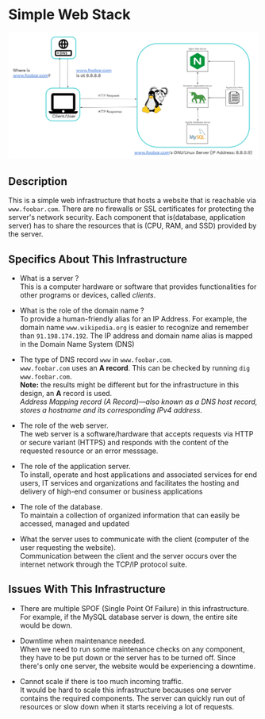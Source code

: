 # Simple Web Stack

![Image of a simple web stack](0-simple_web_stack.jpg)



## Description

This is a simple web infrastructure that hosts a website that is reachable via `www.foobar.com`. There are no firewalls or SSL certificates for protecting the server's network security. Each component that is(database, application server) has to share the resources that is (CPU, RAM, and SSD) provided by the server.

## Specifics About This Infrastructure

+ What is a server ?<br/>This is a computer hardware or software that provides functionalities for other programs or devices, called *clients*.

+ What is the role of the domain name ?<br/>To provide a human-friendly alias for an IP Address. For example, the domain name `www.wikipedia.org` is easier to recognize and remember than `91.198.174.192`. The IP address and domain name alias is mapped in the Domain Name System (DNS)

+ The type of DNS record `www`  in `www.foobar.com`.<br/>`www.foobar.com` uses an **A record**. This can be checked by running `dig www.foobar.com`.<br/>**Note:** the results might be different but for the infrastructure in this design, an **A** record is used.<br/>
<i>Address Mapping record (A Record)—also known as a DNS host record, stores a hostname and its corresponding IPv4 address.</i>

+ The role of the web server.<br/>The web server is a software/hardware that accepts requests via HTTP or secure variant (HTTPS) and responds with the content of the requested resource or an error messsage.

+ The role of the application server.<br/>To install, operate and host applications and associated services for end users, IT services and organizations and facilitates the hosting and delivery of high-end consumer or business applications

+ The role of the database.<br/>To maintain a collection of organized information that can easily be accessed, managed and updated

+ What the server uses to communicate with the client (computer of the user requesting the website).<br/>Communication between the client and the server occurs over the internet network through the TCP/IP protocol suite.

## Issues With This Infrastructure

+ There are multiple SPOF (Single Point Of Failure) in this infrastructure.<br/>For example, if the MySQL database server is down, the entire site would be down.

+ Downtime when maintenance needed.<br/>When we need to run some maintenance checks on any component, they have to be put down or the server has to be turned off. Since there's only one server, the website would be experiencing a downtime.

+ Cannot scale if there is too much incoming traffic.<br/>It would be hard to scale this infrastructure becauses one server contains the required components. The server can quickly run out of resources or slow down when it starts receiving a lot of requests.
